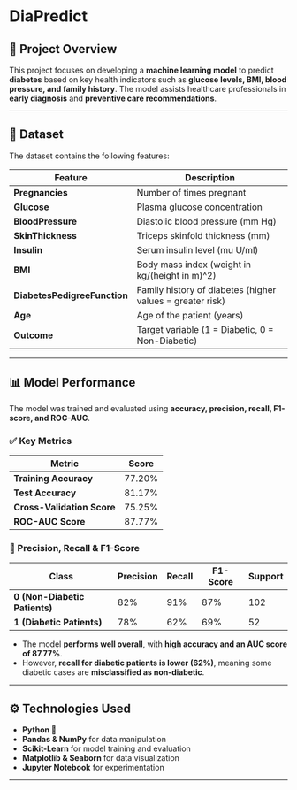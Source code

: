 # **DiaPredict**

## **📌 Project Overview**
This project focuses on developing a **machine learning model** to predict **diabetes** based on key health indicators such as **glucose levels, BMI, blood pressure, and family history**. The model assists healthcare professionals in **early diagnosis** and **preventive care recommendations**.

---

## **📂 Dataset**
The dataset contains the following features:

| Feature | Description |
|---------|------------|
| **Pregnancies** | Number of times pregnant |
| **Glucose** | Plasma glucose concentration |
| **BloodPressure** | Diastolic blood pressure (mm Hg) |
| **SkinThickness** | Triceps skinfold thickness (mm) |
| **Insulin** | Serum insulin level (mu U/ml) |
| **BMI** | Body mass index (weight in kg/(height in m)^2) |
| **DiabetesPedigreeFunction** | Family history of diabetes (higher values = greater risk) |
| **Age** | Age of the patient (years) |
| **Outcome** | Target variable (1 = Diabetic, 0 = Non-Diabetic) |

---

## **📊 Model Performance**
The model was trained and evaluated using **accuracy, precision, recall, F1-score, and ROC-AUC**.

### **✅ Key Metrics**
| Metric | Score |
|--------|-------|
| **Training Accuracy** | 77.20% |
| **Test Accuracy** | 81.17% |
| **Cross-Validation Score** | 75.25% |
| **ROC-AUC Score** | 87.77% |

### **📌 Precision, Recall & F1-Score**
| Class | Precision | Recall | F1-Score | Support |
|-------|-----------|--------|----------|---------|
| **0 (Non-Diabetic Patients)** | 82% | 91% | 87% | 102 |
| **1 (Diabetic Patients)** | 78% | 62% | 69% | 52 |

- The model **performs well overall**, with **high accuracy and an AUC score of 87.77%**.
- However, **recall for diabetic patients is lower (62%)**, meaning some diabetic cases are **misclassified as non-diabetic**.

---

## **⚙️ Technologies Used**
- **Python 🐍**
- **Pandas & NumPy** for data manipulation
- **Scikit-Learn** for model training and evaluation
- **Matplotlib & Seaborn** for data visualization
- **Jupyter Notebook** for experimentation

---


